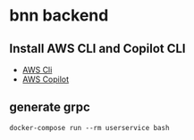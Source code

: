 # bnn backend

## Install AWS CLI and Copilot CLI

- [AWS Cli](https://docs.aws.amazon.com/ja_jp/cli/latest/userguide/getting-started-install.html)
- [AWS Copilot](https://docs.aws.amazon.com/ja_jp/AmazonECS/latest/developerguide/copilot-install.html)


## generate grpc

```
docker-compose run --rm userservice bash
```
